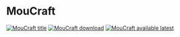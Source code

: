 # MouCraft

[![MouCraft title](https://cf.way2muchnoise.eu/title/1283043.svg)](https://www.curseforge.com/minecraft/modpacks/moucraft)
[![MouCraft download](https://cf.way2muchnoise.eu/full_1283043_downloads.svg)](https://www.curseforge.com/minecraft/modpacks/moucraft)
[![MouCraft available latest](https://cf.way2muchnoise.eu/versions/1283043_latest.svg)](https://www.curseforge.com/minecraft/modpacks/moucraft)
